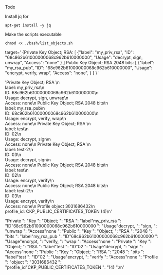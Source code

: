 
Todo

Install jq for

```
apt-get install -y jq
```

Make the scripts executable

```
chmod +x ./bash/list_objects.sh
```

target='
{Private Key Object; RSA:
[
{"label": "my_priv_rsa",
"ID": "68c962b61000000068c962b610000000",
"Usage": "decrypt, sign, unwrap",
"Access": "none"
}
]
Public Key Object; RSA 2048 bits:
[
{"label": "my_rsa_pub",
"ID": "68c962b61000000068c962b610000000",
"Usage": "encrypt, verify, wrap",
"Access": "none",
}
]
}
'


'Private Key Object; RSA \n    
    label:      my_priv_rsa\n  
    ID:         68c962b61000000068c962b610000000\n  
    Usage:      decrypt, sign, unwrap\n  
    Access:     none\n
Public Key Object; RSA 2048 bits\n  
    label:      my_rsa_pub\n  
    ID:         68c962b61000000068c962b610000000\n  
    Usage:      encrypt, verify, wrap\n  
    Access:     none\n
Private Key Object; RSA \n  
    label:      test\n  
    ID:         02\n  
    Usage:      decrypt, sign\n  
    Access:     none\n
Private Key Object; RSA \n  
    label:      test-2\n  
    ID:         03\n  
    Usage:      decrypt, sign\n  
    Access:     none\n
Public Key Object; RSA 2048 bits\n  
    label:      test\n  
    ID:         02\n  
    Usage:      encrypt, verify\n  
    Access:     none\n
Public Key Object; RSA 2048 bits\n  
    label:      test-2\n  
    ID:         03\n  
    Usage:      encrypt, verify\n  
    Access:     none\n
Profile object 3031686432\n  
profile_id:          CKP_PUBLIC_CERTIFICATES_TOKEN (4)\n'


"Private ": "Key ": "Object; ": "RSA ": "label"my_priv_rsa ": "ID"68c962b61000000068c962b610000000 ": "Usage"decrypt, ": "sign, ": "unwrap ": "Access"none ": "Public ": "Key ": "Object; ": "RSA ": "2048 ": "bits ": "label"my_rsa_pub ": "ID"68c962b61000000068c962b610000000 ": "Usage"encrypt, ": "verify, ": "wrap ": "Access"none ": "Private ": "Key ": "Object; ": "RSA ": "label"test ": "ID"02 ": "Usage"decrypt, ": "sign ": "Access"none ": "Public ": "Key ": "Object; ": "RSA ": "2048 ": "bits ": "label"test ": "ID"02 ": "Usage"encrypt, ": "verify ": "Access"none ": "Profile ": "object ": "3031686432 ": "profile_id"CKP_PUBLIC_CERTIFICATES_TOKEN ": "(4) ":\n'